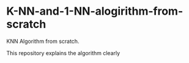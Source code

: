 # K-NN-and-1-NN-alogirithm-from-scratch
KNN Algorithm from scratch.

This repository explains the algorithm clearly 
